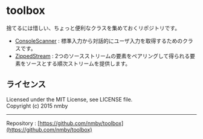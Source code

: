 # toolbox
捨てるには惜しい、ちょっと便利なクラスを集めておくリポジトリです。

* [ConsoleScanner](http://nmby.github.io/toolbox/api-docs/xyz/hotchpotch/util/console/ConsoleScanner.html) : 標準入力から対話的にユーザ入力を取得するためのクラスです。
* [ZippedStream](http://nmby.github.io/toolbox/api-docs/xyz/hotchpotch/util/stream/ZippedStream.html) : 2つのソースストリームの要素をペアリングして得られる要素をソースとする順次ストリームを提供します。
  
  
## ライセンス
Licensed under the MIT License, see LICENSE file.  
Copyright (c) 2015 nmby  

---
Repository : [https://github.com/nmby/toolbox](https://github.com/nmby/toolbox)

